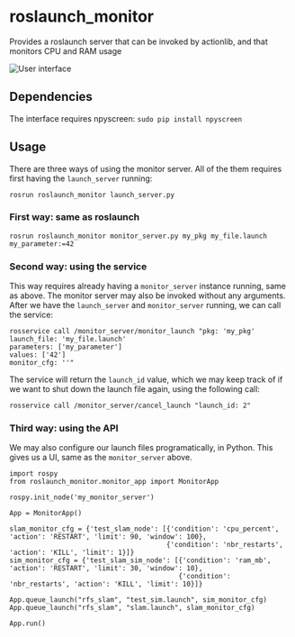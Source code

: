 # roslaunch_monitor
Provides a roslaunch server that can be invoked by actionlib, and that monitors CPU and RAM usage

![User interface](https://raw.githubusercontent.com/nilsbore/roslaunch_monitor/master/example/roslaunch_monitor.png)

## Dependencies

The interface requires npyscreen: `sudo pip install npyscreen`

## Usage

There are three ways of using the monitor server.
All of the them requires first having the `launch_server` running:
```
rosrun roslaunch_monitor launch_server.py
```

### First way: same as roslaunch

```
rosrun roslaunch_monitor monitor_server.py my_pkg my_file.launch my_parameter:=42
```

### Second way: using the service

This way requires already having a `monitor_server` instance running,
same as above. The monitor server may also be invoked without any
arguments. After we have the `launch_server` and `monitor_server`
running, we can call the service:
```
rosservice call /monitor_server/monitor_launch "pkg: 'my_pkg'
launch_file: 'my_file.launch'                                                                           
parameters: ['my_parameter']
values: ['42']
monitor_cfg: ''" 
```
The service will return the `launch_id` value, which we may keep
track of if we want to shut down the launch file again,
using the  following call:
```
rosservice call /monitor_server/cancel_launch "launch_id: 2"
```

### Third way: using the API

We may also configure our launch files programatically, in Python.
This gives us a UI, same as the `monitor_server` above.
```
import rospy
from roslaunch_monitor.monitor_app import MonitorApp

rospy.init_node('my_monitor_server')

App = MonitorApp()

slam_monitor_cfg = {'test_slam_node': [{'condition': 'cpu_percent', 'action': 'RESTART', 'limit': 90, 'window': 100},
                                       {'condition': 'nbr_restarts', 'action': 'KILL', 'limit': 1}]}
sim_monitor_cfg = {'test_slam_sim_node': [{'condition': 'ram_mb', 'action': 'RESTART', 'limit': 30, 'window': 10},
                                          {'condition': 'nbr_restarts', 'action': 'KILL', 'limit': 10}]}

App.queue_launch("rfs_slam", "test_sim.launch", sim_monitor_cfg)
App.queue_launch("rfs_slam", "slam.launch", slam_monitor_cfg)

App.run()
```
